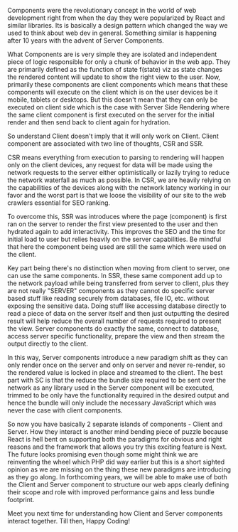 Components were the revolutionary concept in the world of web development right from when the day they were popularized by React and similar libraries. Its is basically a design pattern which changed the way we used to think about web dev in general. Something similar is happening after 10 years with the advent of Server Components.

What Components are is very simple they are isolated and independent piece of logic responsible for only a chunk of behavior in the web app. They are primarily defined as the function of state f(state) viz as state changes the rendered content will update to show the right view to the user.
Now, primarily these components are client components which means that these components will execute on the client which is on the user devices be it mobile, tablets or desktops. But this doesn't mean that they can only be executed on client side which is the case with Server Side Rendering where the same client component is first executed on the server for the initial render and then send back to client again for hydration.

So understand Client doesn't imply that it will only work on Client.
Client component are associated with two line of thoughts, CSR and SSR. 

CSR means everything from execution to parsing to rendering will happen only on the client devices, any request for data will be made using the network requests to the server either optimistically or lazily trying to reduce the network waterfall as much as possible. In CSR, we are heavily relying on the capabilities of the devices along with the network latency working in our favor and the worst part is that we loose the visibility of our site to the web crawlers essential for SEO ranking.

To overcome this, SSR was introduces where the page (component) is first ran on the server to render the first view presented to the user and then hydrated again to add interactivity. This improves the SEO and the time for initial load to user but relies heavily on the server capabilities. Be mindful that here the component being used are still the same which were used on the client. 

Key part being there's no distinction when moving from client to server, one can use the same components. In SSR, these same component add up to the network payload while being transferred from server to client, plus they are not really "SERVER" components as they cannot do specific server based stuff like reading securely from databases, file IO, etc. without exposing the sensitive data. Doing stuff like accessing database directly to read a piece of data on the server itself and then just outputting the desired result will help reduce the overall number of requests required to present the view. Server components do exactly the same, connect to database, access server specific functionality, prepare the view and then stream the output directly to the client.

In this way, Server components introduce a new paradigm shift as they can only render once on the server and only on server and never re-render, so the rendered value is locked in place and streamed to the client. The best part with SC is that the reduce the bundle size required to be sent over the network as any library used in the Server component will be executed, trimmed to be only have the functionality required in the desired output and hence the bundle will only include the necessary JavaScript which was never the case with client components.

So now you have basically 2 separate islands of components - Client and Server. How they interact is another mind bending piece of puzzle because React is hell bent on supporting both the paradigms for obvious and right reasons and the framework that allows you try this exciting feature is Next. The future looks promising even though some might think we are reinventing the wheel which PHP did way earlier but this is a short sighted opinion as we are missing on the thing these new paradigms are introducing as they go along. In forthcoming years, we will be able to make use of both the Client and Server component to structure our web apps clearly defining their scope and role with improved performance gains and less bundle footprint. 

Meet you next time for understanding how Client and Server components interact together. Till then, Happy Coding!